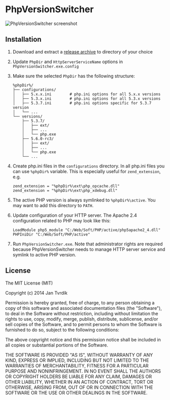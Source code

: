 ﻿# PhpVersionSwitcher

![PhpVersionSwitcher screenshot](http://skladka.merxes.cz/img/phpversionswitcher.png)


## Installation

1. Download and extract a [release archive](https://github.com/JanTvrdik/PhpVersionSwitcher/releases) to directory of your choice

2. Update `PhpDir` and `HttpServerServiceName` options in `PhpVersionSwitcher.exe.config`

3. Make sure the selected `PhpDir` has the following structure:

	```
	%phpDir%/
	├── configurations/
	│   ├── 5.x.x.ini        # php.ini options for all 5.x.x versions
	│   ├── 5.3.x.ini        # php.ini options for all 5.3.x versions
	│   ├── 5.3.7.ini        # php.ini options specific for 5.3.7 version
	│   └── ...
	└── versions/
	    ├── 5.3.7/
	    │   ├── ext/
	    │   ├── ...
	    │   └── php.exe
	    ├── 5.6.0-rc3/
	    │   ├── ext/
	    │   ├── ...
	    │   └── php.exe
	    └── ...
	```

4. Create php.ini files in the `configurations` directory. In all php.ini files you can use `%phpDir%` variable. This is especially useful for `zend_extension`, e.g.
	```
	zend_extension = "%phpDir%\ext\php_opcache.dll"
	zend_extension = "%phpDir%\ext\php_xdebug.dll"
	```

5. The active PHP version is always symlinked to `%phpDir%\active`. You may want to add this directory to `PATH`.

6. Update configuration of your HTTP server. The Apache 2.4 configuration related to PHP may look like this:
	```
	LoadModule php5_module "C:/Web/Soft/PHP/active/php5apache2_4.dll"
	PHPIniDir "C:/Web/Soft/PHP/active"
	```

7. Run `PhpVersionSwitcher.exe`. Note that administrator rights are required because PhpVersionSwitcher needs to manage HTTP server service and symlink to active PHP version.


## License

The MIT License (MIT)

Copyright (c) 2014 Jan Tvrdík

Permission is hereby granted, free of charge, to any person obtaining a copy
 of this software and associated documentation files (the "Software"), to deal
 in the Software without restriction, including without limitation the rights
 to use, copy, modify, merge, publish, distribute, sublicense, and/or sell
 copies of the Software, and to permit persons to whom the Software is
 furnished to do so, subject to the following conditions:

The above copyright notice and this permission notice shall be included in
 all copies or substantial portions of the Software.

THE SOFTWARE IS PROVIDED "AS IS", WITHOUT WARRANTY OF ANY KIND, EXPRESS OR
 IMPLIED, INCLUDING BUT NOT LIMITED TO THE WARRANTIES OF MERCHANTABILITY,
 FITNESS FOR A PARTICULAR PURPOSE AND NONINFRINGEMENT. IN NO EVENT SHALL THE
 AUTHORS OR COPYRIGHT HOLDERS BE LIABLE FOR ANY CLAIM, DAMAGES OR OTHER
 LIABILITY, WHETHER IN AN ACTION OF CONTRACT, TORT OR OTHERWISE, ARISING FROM,
 OUT OF OR IN CONNECTION WITH THE SOFTWARE OR THE USE OR OTHER DEALINGS IN
 THE SOFTWARE.
